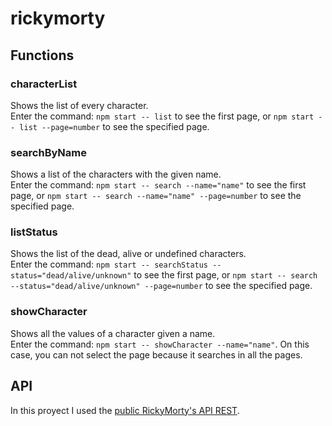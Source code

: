 # rickymorty
## Functions
### characterList
Shows the list of every character.  
Enter the command: `npm start -- list` to see the first page, or `npm start -- list --page=number` to see the specified page.

### searchByName
Shows a list of the characters with the given name.  
Enter the command: `npm start -- search --name="name"` to see the first page, or `npm start -- search --name="name" --page=number` to see the specified page.

### listStatus
Shows the list of the dead, alive or undefined characters.  
Enter the command: `npm start -- searchStatus --status="dead/alive/unknown"` to see the first page, or `npm start -- search --status="dead/alive/unknown" --page=number` to see the specified page.

### showCharacter
Shows all the values of a character given a name.  
Enter the command: `npm start -- showCharacter --name="name"`. On this case, you can not select the page because it searches in all the pages.

## API
In this proyect I used the [public RickyMorty's API REST](https://rickandmortyapi.com/documentation/#rest).





